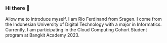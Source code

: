 ### Hi there 👋

Allow me to introduce myself. I am Rio Ferdinand from Sragen. I come from the Indonesian University of Digital Technology with a major in Informatics. Currently, I am participating in the Cloud Computing Cohort Student program at Bangkit Academy 2023.
